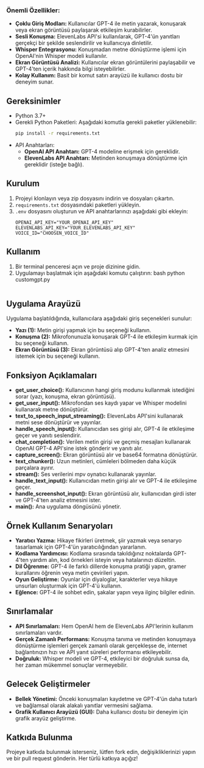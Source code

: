 

### Önemli Özellikler:

- **Çoklu Giriş Modları:** Kullanıcılar GPT-4 ile metin yazarak, konuşarak veya ekran görüntüsü paylaşarak etkileşim kurabilirler.
- **Sesli Konuşma:** ElevenLabs API'si kullanılarak, GPT-4'ün yanıtları gerçekçi bir şekilde seslendirilir ve kullanıcıya dinletilir.
- **Whisper Entegrasyonu:** Konuşmadan metne dönüştürme işlemi için OpenAI'nin Whisper modeli kullanılır.
- **Ekran Görüntüsü Analizi:** Kullanıcılar ekran görüntülerini paylaşabilir ve GPT-4'ten içerik hakkında bilgi isteyebilirler.
- **Kolay Kullanım:** Basit bir komut satırı arayüzü ile kullanıcı dostu bir deneyim sunar.

## Gereksinimler

- Python 3.7+
- Gerekli Python Paketleri: Aşağıdaki komutla gerekli paketler yüklenebilir:
    ```bash
    pip install -r requirements.txt
    ```
- API Anahtarları:
  - **OpenAI API Anahtarı:** GPT-4 modeline erişmek için gereklidir.
  - **ElevenLabs API Anahtarı:** Metinden konuşmaya dönüştürme için gereklidir (isteğe bağlı).

## Kurulum

1. Projeyi klonlayın veya zip dosyasını indirin ve dosyaları çıkartın.
2. `requirements.txt` dosyasındaki paketleri yükleyin.
3. `.env` dosyasını oluşturun ve API anahtarlarınızı aşağıdaki gibi ekleyin:
    ```plaintext
    OPENAI_API_KEY="YOUR_OPENAI_API_KEY"
    ELEVENLABS_API_KEY="YOUR_ELEVENLABS_API_KEY"
    VOICE_ID="CHOOSEN_VOICE_ID"
    ```

## Kullanım

1. Bir terminal penceresi açın ve proje dizinine gidin.
2. Uygulamayı başlatmak için aşağıdaki komutu çalıştırın:
   bash
    python customgpt.py
    ```

## Uygulama Arayüzü

Uygulama başlatıldığında, kullanıcılara aşağıdaki giriş seçenekleri sunulur:
- **Yazı (1):** Metin girişi yapmak için bu seçeneği kullanın.
- **Konuşma (2):** Mikrofonunuzla konuşarak GPT-4 ile etkileşim kurmak için bu seçeneği kullanın.
- **Ekran Görüntüsü (3):** Ekran görüntüsü alıp GPT-4'ten analiz etmesini istemek için bu seçeneği kullanın.

## Fonksiyon Açıklamaları

- **get_user_choice():** Kullanıcının hangi giriş modunu kullanmak istediğini sorar (yazı, konuşma, ekran görüntüsü).
- **get_user_input():** Mikrofondan ses kaydı yapar ve Whisper modelini kullanarak metne dönüştürür.
- **text_to_speech_input_streaming():** ElevenLabs API'sini kullanarak metni sese dönüştürür ve yayınlar.
- **handle_speech_input():** Kullanıcıdan ses girişi alır, GPT-4 ile etkileşime geçer ve yanıtı seslendirir.
- **chat_completion():** Verilen metin girişi ve geçmiş mesajları kullanarak OpenAI GPT-4 API'sine istek gönderir ve yanıtı alır.
- **capture_screen():** Ekran görüntüsü alır ve base64 formatına dönüştürür.
- **text_chunker():** Uzun metinleri, cümleleri bölmeden daha küçük parçalara ayırır.
- **stream():** Ses verilerini mpv oynatıcı kullanarak yayınlar.
- **handle_text_input():** Kullanıcıdan metin girişi alır ve GPT-4 ile etkileşime geçer.
- **handle_screenshot_input():** Ekran görüntüsü alır, kullanıcıdan girdi ister ve GPT-4'ten analiz etmesini ister.
- **main():** Ana uygulama döngüsünü yönetir.

## Örnek Kullanım Senaryoları

- **Yaratıcı Yazma:** Hikaye fikirleri üretmek, şiir yazmak veya senaryo tasarlamak için GPT-4'ün yaratıcılığından yararlanın.
- **Kodlama Yardımcısı:** Kodlama sırasında takıldığınız noktalarda GPT-4'ten yardım alın, kod örnekleri isteyin veya hatalarınızı düzeltin.
- **Dil Öğrenme:** GPT-4 ile farklı dillerde konuşma pratiği yapın, gramer kurallarını öğrenin veya metin çevirileri yapın.
- **Oyun Geliştirme:** Oyunlar için diyaloglar, karakterler veya hikaye unsurları oluşturmak için GPT-4'ü kullanın.
- **Eğlence:** GPT-4 ile sohbet edin, şakalar yapın veya ilginç bilgiler edinin.

## Sınırlamalar

- **API Sınırlamaları:** Hem OpenAI hem de ElevenLabs API'lerinin kullanım sınırlamaları vardır.
- **Gerçek Zamanlı Performans:** Konuşma tanıma ve metinden konuşmaya dönüştürme işlemleri gerçek zamanlı olarak gerçekleşse de, internet bağlantınızın hızı ve API yanıt süreleri performansı etkileyebilir.
- **Doğruluk:** Whisper modeli ve GPT-4, etkileyici bir doğruluk sunsa da, her zaman mükemmel sonuçlar vermeyebilir.

## Gelecek Geliştirmeler

- **Bellek Yönetimi:** Önceki konuşmaları kaydetme ve GPT-4'ün daha tutarlı ve bağlamsal olarak alakalı yanıtlar vermesini sağlama.
- **Grafik Kullanıcı Arayüzü (GUI):** Daha kullanıcı dostu bir deneyim için grafik arayüz geliştirme.

## Katkıda Bulunma

Projeye katkıda bulunmak isterseniz, lütfen fork edin, değişikliklerinizi yapın ve bir pull request gönderin. Her türlü katkıya açığız!

